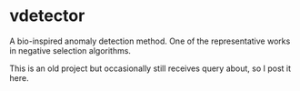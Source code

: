 # vdetector
A bio-inspired anomaly detection method. One of the representative works in negative selection algorithms.

This is an old project but occasionally still receives query about, so I post it here.
